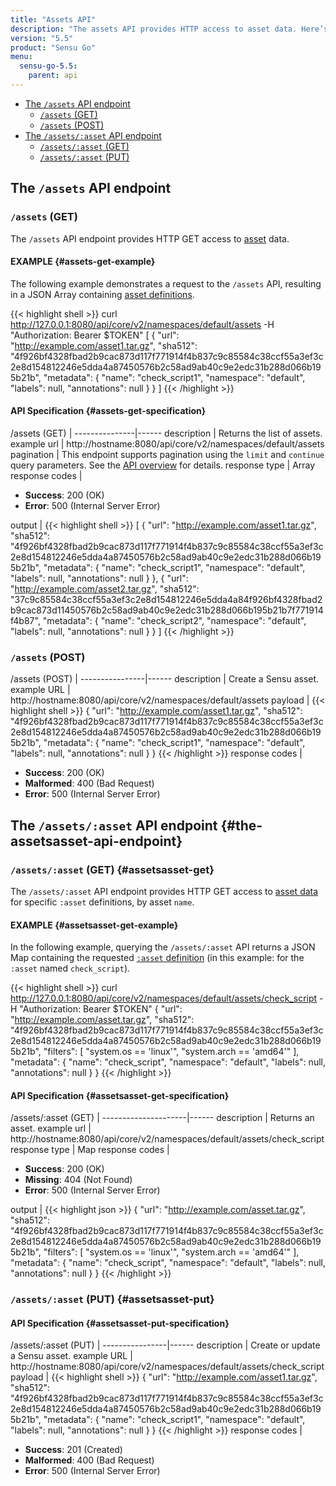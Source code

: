 ```yaml
---
title: "Assets API"
description: "The assets API provides HTTP access to asset data. Here’s a reference for the assets API in Sensu Go, including examples for returning lists of assets, creating assets, and more. Read on for the full reference."
version: "5.5"
product: "Sensu Go"
menu:
  sensu-go-5.5:
    parent: api
---
```


- [The `/assets` API endpoint](#the-assets-api-endpoint)
	- [`/assets` (GET)](#assets-get)
	- [`/assets` (POST)](#assets-post)
- [The `/assets/:asset` API endpoint](#the-assetsasset-api-endpoint)
	- [`/assets/:asset` (GET)](#assetsasset-get)
  - [`/assets/:asset` (PUT)](#assetsasset-put)

## The `/assets` API endpoint

### `/assets` (GET)

The `/assets` API endpoint provides HTTP GET access to [asset][1] data.

#### EXAMPLE {#assets-get-example}

The following example demonstrates a request to the `/assets` API, resulting in
a JSON Array containing [asset definitions][1].

{{< highlight shell >}}
curl http://127.0.0.1:8080/api/core/v2/namespaces/default/assets -H "Authorization: Bearer $TOKEN"
[
  {
    "url": "http://example.com/asset1.tar.gz",
    "sha512": "4f926bf4328fbad2b9cac873d117f771914f4b837c9c85584c38ccf55a3ef3c2e8d154812246e5dda4a87450576b2c58ad9ab40c9e2edc31b288d066b195b21b",
    "metadata": {
      "name": "check_script1",
      "namespace": "default",
      "labels": null,
      "annotations": null
    }
  }
]
{{< /highlight >}}

#### API Specification {#assets-get-specification}

/assets (GET)  | 
---------------|------
description    | Returns the list of assets.
example url    | http://hostname:8080/api/core/v2/namespaces/default/assets
pagination     | This endpoint supports pagination using the `limit` and `continue` query parameters. See the [API overview](../overview#pagination) for details.
response type  | Array
response codes | <ul><li>**Success**: 200 (OK)</li><li>**Error**: 500 (Internal Server Error)</li></ul>
output         | {{< highlight shell >}}
[
  {
    "url": "http://example.com/asset1.tar.gz",
    "sha512": "4f926bf4328fbad2b9cac873d117f771914f4b837c9c85584c38ccf55a3ef3c2e8d154812246e5dda4a87450576b2c58ad9ab40c9e2edc31b288d066b195b21b",
    "metadata": {
      "name": "check_script1",
      "namespace": "default",
      "labels": null,
      "annotations": null
    }
  },
  {
    "url": "http://example.com/asset2.tar.gz",
    "sha512": "37c9c85584c38ccf55a3ef3c2e8d154812246e5dda4a84f926bf4328fbad2b9cac873d11450576b2c58ad9ab40c9e2edc31b288d066b195b21b7f771914f4b87",
    "metadata": {
      "name": "check_script2",
      "namespace": "default",
      "labels": null,
      "annotations": null
    }
  }
]
{{< /highlight >}}

### `/assets` (POST)

/assets (POST) | 
----------------|------
description     | Create a Sensu asset.
example URL     | http://hostname:8080/api/core/v2/namespaces/default/assets
payload         | {{< highlight shell >}}
{
  "url": "http://example.com/asset1.tar.gz",
  "sha512": "4f926bf4328fbad2b9cac873d117f771914f4b837c9c85584c38ccf55a3ef3c2e8d154812246e5dda4a87450576b2c58ad9ab40c9e2edc31b288d066b195b21b",
  "metadata": {
    "name": "check_script1",
    "namespace": "default",
    "labels": null,
    "annotations": null
  }
}
{{< /highlight >}}
response codes  | <ul><li>**Success**: 200 (OK)</li><li>**Malformed**: 400 (Bad Request)</li><li>**Error**: 500 (Internal Server Error)</li></ul>

## The `/assets/:asset` API endpoint {#the-assetsasset-api-endpoint}

### `/assets/:asset` (GET) {#assetsasset-get}

The `/assets/:asset` API endpoint provides HTTP GET access to [asset data][1] for specific `:asset` definitions, by asset `name`.

#### EXAMPLE {#assetsasset-get-example}

In the following example, querying the `/assets/:asset` API returns a JSON Map
containing the requested [`:asset` definition][1] (in this example: for the `:asset` named
`check_script`).

{{< highlight shell >}}
curl http://127.0.0.1:8080/api/core/v2/namespaces/default/assets/check_script -H "Authorization: Bearer $TOKEN"
{
  "url": "http://example.com/asset.tar.gz",
  "sha512": "4f926bf4328fbad2b9cac873d117f771914f4b837c9c85584c38ccf55a3ef3c2e8d154812246e5dda4a87450576b2c58ad9ab40c9e2edc31b288d066b195b21b",
  "filters": [
    "system.os == 'linux'",
    "system.arch == 'amd64'"
  ],
  "metadata": {
    "name": "check_script",
    "namespace": "default",
    "labels": null,
    "annotations": null
  }
}
{{< /highlight >}}

#### API Specification {#assetsasset-get-specification}

/assets/:asset (GET) | 
---------------------|------
description          | Returns an asset.
example url          | http://hostname:8080/api/core/v2/namespaces/default/assets/check_script
response type        | Map
response codes       | <ul><li>**Success**: 200 (OK)</li><li> **Missing**: 404 (Not Found)</li><li>**Error**: 500 (Internal Server Error)</li></ul>
output               | {{< highlight json >}}
{
  "url": "http://example.com/asset.tar.gz",
  "sha512": "4f926bf4328fbad2b9cac873d117f771914f4b837c9c85584c38ccf55a3ef3c2e8d154812246e5dda4a87450576b2c58ad9ab40c9e2edc31b288d066b195b21b",
  "filters": [
    "system.os == 'linux'",
    "system.arch == 'amd64'"
  ],
  "metadata": {
    "name": "check_script",
    "namespace": "default",
    "labels": null,
    "annotations": null
  }
}
{{< /highlight >}}

### `/assets/:asset` (PUT) {#assetsasset-put}

#### API Specification {#assetsasset-put-specification}

/assets/:asset (PUT) | 
----------------|------
description     | Create or update a Sensu asset.
example URL     | http://hostname:8080/api/core/v2/namespaces/default/assets/check_script
payload         | {{< highlight shell >}}
{
  "url": "http://example.com/asset1.tar.gz",
  "sha512": "4f926bf4328fbad2b9cac873d117f771914f4b837c9c85584c38ccf55a3ef3c2e8d154812246e5dda4a87450576b2c58ad9ab40c9e2edc31b288d066b195b21b",
  "metadata": {
    "name": "check_script1",
    "namespace": "default",
    "labels": null,
    "annotations": null
  }
}
{{< /highlight >}}
response codes  | <ul><li>**Success**: 201 (Created)</li><li>**Malformed**: 400 (Bad Request)</li><li>**Error**: 500 (Internal Server Error)</li></ul>

[1]: ../../reference/assets
